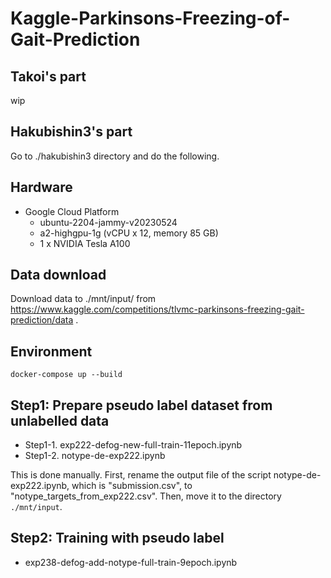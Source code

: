 # Kaggle-Parkinsons-Freezing-of-Gait-Prediction

## Takoi's part

wip

## Hakubishin3's part

Go to ./hakubishin3 directory and do the following.

## Hardware

- Google Cloud Platform
    - ubuntu-2204-jammy-v20230524
    - a2-highgpu-1g (vCPU x 12, memory 85 GB)
    - 1 x NVIDIA Tesla A100

## Data download

Download data to ./mnt/input/ from https://www.kaggle.com/competitions/tlvmc-parkinsons-freezing-gait-prediction/data .

## Environment

```
docker-compose up --build
```

## Step1: Prepare pseudo label dataset from unlabelled data

- Step1-1. exp222-defog-new-full-train-11epoch.ipynb
- Step1-2. notype-de-exp222.ipynb

This is done manually. First, rename the output file of the script notype-de-exp222.ipynb, which is "submission.csv", to "notype_targets_from_exp222.csv". Then, move it to the directory `./mnt/input`.

## Step2: Training with pseudo label

- exp238-defog-add-notype-full-train-9epoch.ipynb
